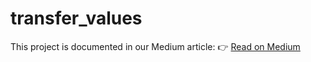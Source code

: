 # transfer_values

This project is documented in our Medium article:
👉 [Read on Medium](https://medium.com/stanford-cs224w/here-we-go-predicting-transfer-market-valuations-of-premier-league-footballers-1774131946ff)

